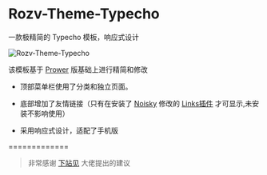 # Rozv-Theme-Typecho
一款极精简的 Typecho 模板，响应式设计

<img src="http://noisky.qiniudn.com/theme_preview.png"  alt="Rozv-Theme-Typecho" />

该模板基于 <a href="https://www.prower.cn/work/2326" target="_blank">Prower</a> 版基础上进行精简和修改

- 顶部菜单栏使用了分类和独立页面。

- 底部增加了友情链接（只有在安装了 <a href="http://www.noisky.cn/" target="_blank">Noisky</a> 修改的 <a href="https://github.com/noisky/Links-for-Rozv-Theme" target="_blank">Links插件</a> 才可显示,未安装不影响使用）

- 采用响应式设计，适配了手机版

=============

> 非常感谢 <a href="http://www.xiazhanjian.com/" target="_blank">下站见</a> 大佬提出的建议
